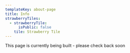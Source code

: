 ```yaml
---
templateKey: about-page
title: Info
strawberryTiles:
  - strawberryTile:
      isPublic: false
    tile: Strawberry Tile
---
```

This page is currently being built - please check back soon

